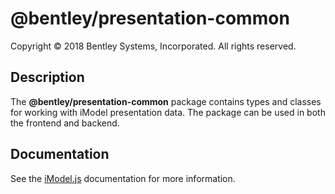 # @bentley/presentation-common

Copyright © 2018 Bentley Systems, Incorporated. All rights reserved.

## Description

The __@bentley/presentation-common__ package contains types and classes for working with
iModel presentation data. The package can be used in both the frontend and backend.

## Documentation

See the [iModel.js](https://www.imodeljs.org) documentation for more information.
